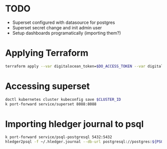 # TODO

- Superset configured with datasource for postgres
- Superset secret change and init admin user
- Setup dashboards programatically (importing them?)

# Applying Terraform

```sh
terraform apply --var digitalocean_token=$DO_ACCESS_TOKEN --var digitalocean_access_id=$AWS_ACCESS_KEY_ID --var digitalocean_secret_key=$AWS_SECRET_ACCESS_KEY
```

# Accessing superset 

```sh
doctl kubernetes cluster kubeconfig save $CLUSTER_ID
k port-forward service/superset 8088:8088
```

# Importing hledger journal to psql

```sh
k port-forward service/psql-postgresql 5432:5432
hledger2psql -f ~/.hledger.journal --db-url postgresql://postgres:${PSQL_PASSWORD}@localhost:5432 -t hledger
```
